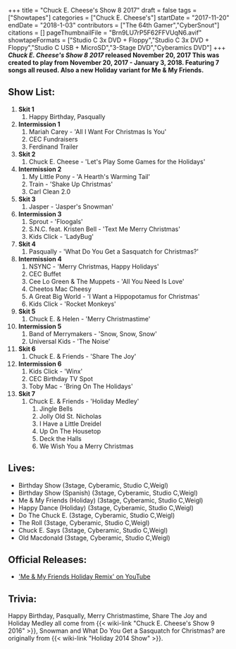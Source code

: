 +++
title = "Chuck E. Cheese's Show 8 2017"
draft = false
tags = ["Showtapes"]
categories = ["Chuck E. Cheese's"]
startDate = "2017-11-20"
endDate = "2018-1-03"
contributors = ["The 64th Gamer","CyberSnout"]
citations = []
pageThumbnailFile = "Brn9LU7rP5F62FFVUqN6.avif"
showtapeFormats = ["Studio C 3x DVD + Floppy","Studio C 3x DVD + Floppy","Studio C USB + MicroSD","3-Stage DVD","Cyberamics DVD"]
+++
***Chuck E. Cheese's Show 8 2017* released November 20, 2017
This was created to play from November 20, 2017 - January 3, 2018. Featuring 7 songs all reused. Also a new Holiday variant for Me & My Friends.**

## Show List:

1.  **Skit 1**
    1.  Happy Birthday, Pasqually
2.  **Intermission 1**
    1.  Mariah Carey - 'All I Want For Christmas Is You'
    2.  CEC Fundraisers
    3.  Ferdinand Trailer
3.  **Skit 2**
    1.  Chuck E. Cheese - 'Let's Play Some Games for the Holidays'
4.  **Intermission 2**
    1.  My Little Pony - 'A Hearth's Warming Tail'
    2.  Train - 'Shake Up Christmas'
    3.  Carl Clean 2.0
5.  **Skit 3**
    1.  Jasper - 'Jasper's Snowman'
6.  **Intermission 3**
    1.  Sprout - 'Floogals'
    2.  S.N.C. feat. Kristen Bell - 'Text Me Merry Christmas'
    3.  Kids Click - 'LadyBug'
7.  **Skit 4**
    1.  Pasqually - 'What Do You Get a Sasquatch for Christmas?'
8.  **Intermission 4**
    1.  NSYNC - 'Merry Christmas, Happy Holidays'
    2.  CEC Buffet
    3.  Cee Lo Green & The Muppets - 'All You Need Is Love'
    4.  Cheetos Mac Cheesy
    5.  A Great Big World - 'I Want a Hippopotamus for Christmas'
    6.  Kids Click - 'Rocket Monkeys'
9.  **Skit 5**
    1.  Chuck E. & Helen - 'Merry Christmastime'
10. **Intermission 5**
    1.  Band of Merrymakers - 'Snow, Snow, Snow'
    2.  Universal Kids - 'The Noise'
11. **Skit 6**
    1.  Chuck E. & Friends - 'Share The Joy'
12. **Intermission 6**
    1.  Kids Click - 'Winx'
    2.  CEC Birthday TV Spot
    3.  Toby Mac - 'Bring On The Holidays'
13. **Skit 7**
    1.  Chuck E. & Friends - 'Holiday Medley'
        1.  Jingle Bells
        2.  Jolly Old St. Nicholas
        3.  I Have a Little Dreidel
        4.  Up On The Housetop
        5.  Deck the Halls
        6.  We Wish You a Merry Christmas

## Lives:

- Birthday Show (3stage, Cyberamic, Studio C,Weigl)
- Birthday Show (Spanish) (3stage, Cyberamic, Studio C,Weigl)
- Me & My Friends (Holiday) (3stage, Cyberamic, Studio C,Weigl)
- Happy Dance (Holiday) (3stage, Cyberamic, Studio C,Weigl)
- Do The Chuck E. (3stage, Cyberamic, Studio C,Weigl)
- The Roll (3stage, Cyberamic, Studio C,Weigl)
- Chuck E. Says (3stage, Cyberamic, Studio C,Weigl)
- Old Macdonald (3stage, Cyberamic, Studio C,Weigl)

## Official Releases:

- ['Me & My Friends Holiday Remix' on YouTube](https://www.youtube.com/watch?v=ghAX57U77Cg)

## Trivia:

Happy Birthday, Pasqually, Merry Christmastime, Share The Joy and Holiday Medley all come from {{< wiki-link "Chuck E. Cheese's Show 9 2016" >}}, Snowman and What Do You Get a Sasquatch for Christmas? are originally from {{< wiki-link "Holiday 2014 Show" >}}.
